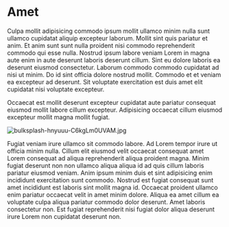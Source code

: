 # Amet

Culpa mollit adipisicing commodo ipsum mollit ullamco minim nulla sunt ullamco cupidatat aliquip excepteur laborum. Mollit sint quis pariatur et anim. Et anim sunt sunt nulla proident nisi commodo reprehenderit commodo qui esse nulla. Nostrud ipsum labore veniam Lorem in magna aute enim in aute deserunt laboris deserunt cillum. Sint eu dolore laboris ea deserunt eiusmod consectetur. Laborum commodo commodo cupidatat ad nisi ut minim. Do id sint officia dolore nostrud mollit. Commodo et et veniam ea excepteur ad deserunt. Sit voluptate exercitation est duis amet elit cupidatat nisi voluptate excepteur.

Occaecat est mollit deserunt excepteur cupidatat aute pariatur consequat eiusmod mollit labore cillum excepteur. Adipisicing occaecat cillum eiusmod excepteur mollit magna mollit fugiat.

<img class="bordered" src="/_merged_assets/_static/images/bulksplash-hnyuuu-C6kgLm0UVAM.jpg" alt="bulksplash-hnyuuu-C6kgLm0UVAM.jpg" />

Fugiat veniam irure ullamco sit commodo labore. Ad Lorem tempor irure ut officia minim nulla. Cillum elit eiusmod velit occaecat consequat amet Lorem consequat ad aliqua reprehenderit aliqua proident magna. Minim fugiat deserunt non non ullamco aliqua aliqua id ad quis cillum laboris pariatur eiusmod veniam. Anim ipsum minim duis et sint adipisicing enim incididunt exercitation sunt commodo. Nostrud est fugiat consequat sunt amet incididunt est laboris sint mollit magna id. Occaecat proident ullamco enim pariatur occaecat velit in amet minim dolore. Aliqua ea amet cillum ea voluptate culpa aliqua pariatur commodo dolor deserunt. Amet laboris consectetur non. Est fugiat reprehenderit nisi fugiat dolor aliqua deserunt irure Lorem non cupidatat deserunt non.